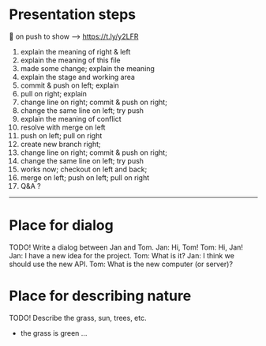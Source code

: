 # Presentation steps
🔔  on push to show --> https://t.ly/y2LFR
1.  explain the meaning of right & left
2.  explain the meaning of this file
3.  made some change; explain the meaning
4.  explain the stage and working area
5.  commit & push on left; explain
6.  pull on right; explain
7.  change line on right; commit & push on right;
8.  change the same line on left; try push
9.  explain the meaning of conflict
10. resolve with merge on left
11. push on left; pull on right
12. create new branch right;
13. change line on right; commit & push on right;
14. change the same line on left; try push
15. works now; checkout on left and back;
16. merge on left; push on left; pull on right
17. Q&A ?

------------------------------------------------


# Place for dialog
TODO! Write a dialog between Jan and Tom.
Jan: Hi, Tom!
Tom: Hi, Jan!
Jan: I have a new idea for the project.
Tom: What is it?
Jan: I think we should use the new API.
Tom: What is the new computer (or server)?



# Place for describing nature
TODO! Describe the grass, sun, trees, etc.
- the grass is green
...
